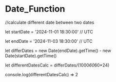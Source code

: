# Date_Function

//calculate different date between two dates 

let startDate = '2024-11-01 18:30:00' // UTC

let endDate = '2024-11-03 18:30:00' // UTC

let differDates = new Date(endDate).getTime() - new Date(startDate).getTime()

let differentDatesCalc = differDates/(1000*60*60*24)  

console.log(differentDatesCalc) => 2
